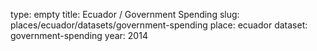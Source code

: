 type: empty
title: Ecuador / Government Spending
slug: places/ecuador/datasets/government-spending
place: ecuador
dataset: government-spending
year: 2014

